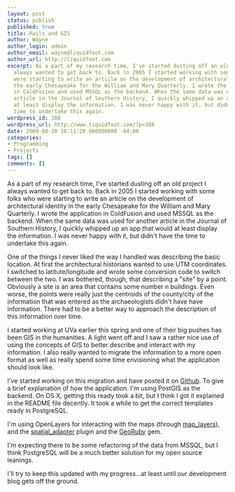 ```yaml
---
layout: post
status: publish
published: true
title: Rails and GIS
author: Wayne
author_login: admin
author_email: wayne@liquidfoot.com
author_url: http://liquidfoot.com
excerpt: As a part of my research time, I've started dusting off an old project I
  always wanted to get back to. Back in 2005 I started working with some folks who
  were starting to write an article on the development of architectural identity in
  the early Chesapeake for the William and Mary Quarterly. I wrote the application
  in ColdFusion and used MSSQL as the backend. When the same data was used for another
  article in the Journal of Southern History, I quickly whipped up an app that would
  at least display the information. I was never happy with it, but didn't have the
  time to undertake this again.
wordpress_id: 308
wordpress_url: http://www.liquidfoot.com/?p=308
date: 2009-08-30 16:11:20.000000000 -04:00
categories:
- Programming
- Projects
tags: []
comments: []
---
```

As a part of my research time, I've started dusting off an old project I always wanted to get back to. Back in 2005 I started working with some folks who were starting to write an article on the development of architectural identity in the early Chesapeake for the William and Mary Quarterly. I wrote the application in ColdFusion and used MSSQL as the backend. When the same data was used for another article in the Journal of Southern History, I quickly whipped up an app that would at least display the information. I was never happy with it, but didn't have the time to undertake this again.

One of the things I never liked the way I handled was describing the basic location. At first the architectural historians wanted to use UTM coordinates. I switched to latitute/longitude and wrote some conversion code to switch between the two. I was bothered, though, that describing a "site" by a point. Obviously a site is an area that contains some number n buildings. Even worse, the points were really just the centroids of the county/city of the information that was entered as the archaeologists didn't have have information. There had to be a better way to approach the description of this information over time.

I started working at UVa earlier this spring and one of their big pushes has been GIS in the humanities. A light went off and I saw a rather nice use of using the concepts of GIS to better describe and interact with my information. I also really wanted to migrate the information to a more open format as well as really spend some time envisioning what the application should look like.

I've started working on this migration and have posted it on <a href="http://github.com/waynegraham/DECA">Github</a>. To give a brief explanation of how the application. I'm using PostGIS as the backend. On OS X, getting this ready took a bit, but I think I got it explained in the README file decently. It took a while to get the correct templates ready in PostgreSQL.

I'm using OpenLayers for interacting with the maps (through <a href="http://github.com/pka/map_layers/tree/master">map_layers</a>), and the <a href="http://github.com/fragility/spatial_adapter/tree/master">spatial_adapter</a> plugin and the <a href="http://georuby.rubyforge.org/">GeoRuby</a> gem.

I'm expecting there to be some refactoring of the data from MSSQL, but I think PostgreSQL will be a much better solution for my open source leanings.

I'll try to keep this updated with my progress...at least until our development blog gets off the ground.
